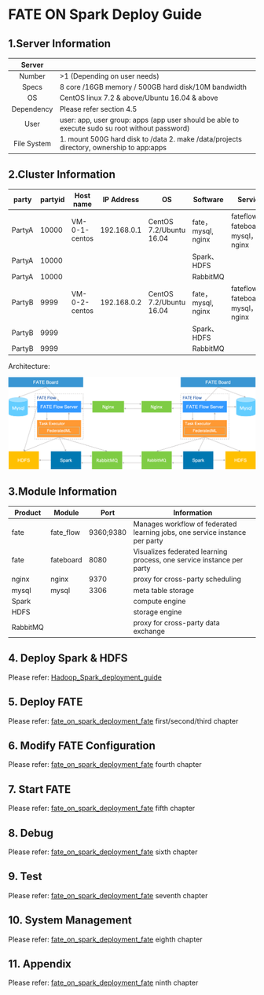 # FATE ON Spark Deploy Guide

## 1.Server Information

|  Server  |                                                              |
| :------: | ------------------------------------------------------------ |
|   Number | >1 (Depending on user needs)                                       |
|   Specs  | 8 core /16GB memory / 500GB hard disk/10M bandwidth       |
|   OS     | CentOS linux 7.2 & above/Ubuntu 16.04 & above        |
|  Dependency| Please refer section 4.5                                   |
|   User   | user: app, user group: apps (app user should be able to execute sudo su root without password) |
| File System | 1. mount 500G hard disk to /data 2. make /data/projects directory, ownership to app:apps |

## 2.Cluster Information

| party  | partyid | Host name     | IP Address  | OS                      | Software    | Service                              |
| ------ | ------- | ------------- | ----------- | ----------------------- | ----------- | --------------------------------- |
| PartyA | 10000   | VM-0-1-centos | 192.168.0.1 | CentOS 7.2/Ubuntu 16.04 | fate，mysql, nginx | fateflow，fateboard，mysql，nginx |
| PartyA | 10000   |               |             |                         | Spark、HDFS |                                   |
| PartyA | 10000   |               |             |                         | RabbitMQ    |                                   |
| PartyB | 9999    | VM-0-2-centos | 192.168.0.2 | CentOS 7.2/Ubuntu 16.04 | fate，mysql, nginx | fateflow，fateboard，mysql，nginx |
| PartyB | 9999    |               |             |                         | Spark、HDFS |                                   |
| PartyB | 9999    |               |             |                         | RabbitMQ    |                                   |

Architecture:

<div style="text-align:center", align=center>
<img src="../../images/fate_on_spark_architecture.png" />
</div>

## 3.Module Information

| Product  | Module    | Port     | Information                                               |
| -------- | --------- | --------- | ----------------------------------------------------- |
| fate     | fate_flow | 9360;9380 | Manages workflow of federated learning jobs, one service instance per party |
| fate     | fateboard | 8080      | Visualizes federated learning process, one service instance per party     |
| nginx    | nginx     | 9370      | proxy for cross-party scheduling                 |
| mysql    | mysql     | 3306      | meta table storage                                            |
| Spark    |           |           | compute engine                                              |
| HDFS     |           |           | storage engine                                            |
| RabbitMQ |           |           | proxy for cross-party data exchange                             |

## 4. Deploy Spark & HDFS
Please refer: [Hadoop_Spark_deployment_guide](hadoop_spark_deployment_guide.md)

## 5. Deploy FATE
Please refer: [fate_on_spark_deployment_fate](fate_on_spark_deployment_fate.md) first/second/third chapter

## 6. Modify FATE Configuration
Please refer: [fate_on_spark_deployment_fate](fate_on_spark_deployment_fate.md) fourth chapter

## 7. Start FATE
Please refer: [fate_on_spark_deployment_fate](fate_on_spark_deployment_fate.md) fifth chapter

## 8. Debug
Please refer: [fate_on_spark_deployment_fate](fate_on_spark_deployment_fate.md) sixth chapter

## 9. Test
Please refer: [fate_on_spark_deployment_fate](fate_on_spark_deployment_fate.md) seventh chapter

## 10. System Management
Please refer: [fate_on_spark_deployment_fate](fate_on_spark_deployment_fate.md) eighth chapter

## 11. Appendix
Please refer: [fate_on_spark_deployment_fate](fate_on_spark_deployment_fate.md) ninth chapter
